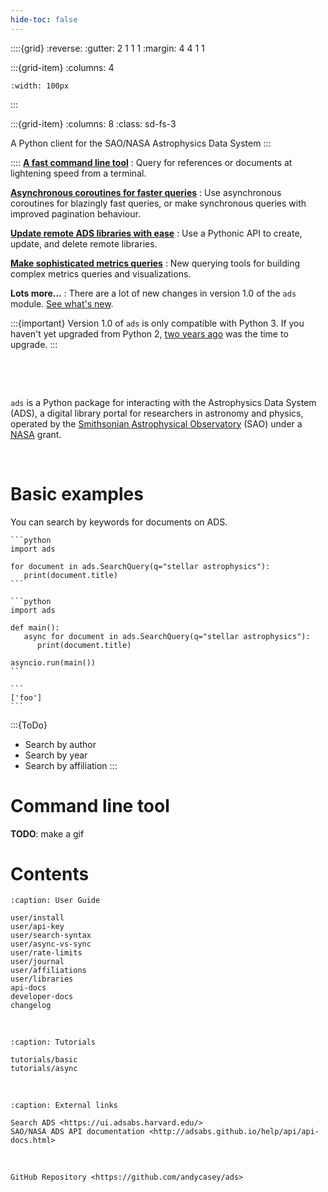 ```yaml
---
hide-toc: false
---
```


::::{grid}
:reverse:
:gutter: 2 1 1 1
:margin: 4 4 1 1

:::{grid-item}
:columns: 4

```{image} ./_static/ads-logo-square.svg
:width: 100px
```
:::

:::{grid-item}
:columns: 8
:class: sd-fs-3

A Python client for the SAO/NASA Astrophysics Data System
:::

::::
**[A fast command line tool](#)**
: Query for references or documents at lightening speed from a terminal.

**[Asynchronous coroutines for faster queries](#)**
: Use asynchronous coroutines for blazingly fast queries, or make synchronous queries with improved pagination behaviour.

**[Update remote ADS libraries with ease](#)**
: Use a Pythonic API to create, update, and delete remote libraries.

**[Make sophisticated metrics queries](#)**
: New querying tools for building complex metrics queries and visualizations.

**Lots more...**
: There are a lot of new changes in version 1.0 of the ``ads`` module. [See what's new](changelog).

:::{important}
Version 1.0 of ``ads`` is only compatible with Python 3. If you haven't yet upgraded from Python 2, [two years ago](https://www.python.org/doc/sunset-python-2/) was the time to upgrade.
:::


&nbsp;

&nbsp;


``ads`` is a Python package for interacting with the Astrophysics Data System (ADS), a digital library portal for researchers in astronomy and physics, 
operated by the [Smithsonian Astrophysical Observatory](https://www.cfa.harvard.edu/sao) (SAO) under a [NASA](https://nasa.gov) grant.


&nbsp;


# Basic examples

You can search by keywords for documents on ADS.

``````{tab} Synchronous
```python
import ads

for document in ads.SearchQuery(q="stellar astrophysics"):
   print(document.title)
```
``````
``````{tab} Asynchronous
```python
import ads

def main():
   async for document in ads.SearchQuery(q="stellar astrophysics"):
      print(document.title)

asyncio.run(main())
```
``````
``````{tab} Example Output
```
['foo']
```
``````

:::{ToDo}
- Search by author
- Search by year
- Search by affiliation
:::


# Command line tool

**TODO**: make a gif 


# Contents

```{toctree}
:caption: User Guide

user/install
user/api-key
user/search-syntax
user/async-vs-sync
user/rate-limits
user/journal
user/affiliations
user/libraries
api-docs
developer-docs
changelog
```

&nbsp;

```{toctree}
:caption: Tutorials

tutorials/basic
tutorials/async
```

&nbsp;

```{toctree}
:caption: External links

Search ADS <https://ui.adsabs.harvard.edu/>
SAO/NASA ADS API documentation <http://adsabs.github.io/help/api/api-docs.html>
```

&nbsp; 

```{toctree}
GitHub Repository <https://github.com/andycasey/ads>
```

